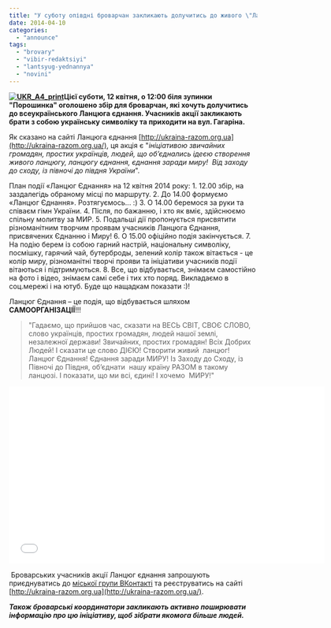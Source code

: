 ```yaml
---
title: "У суботу опівдні броварчан закликають долучитись до живого \"Ланцюга єднання\""
date: 2014-04-10
categories: 
  - "announce"
tags: 
  - "brovary"
  - "vibir-redaktsiyi"
  - "lantsyug-yednannya"
  - "novini"
---
```


**[![UKR_A4_print](https://mpz.brovary.org/wp-content/uploads/2014/04/UKR_A4_print.jpg)](https://mpz.brovary.org/wp-content/uploads/2014/04/UKR_A4_print.jpg)Цієї суботи, 12 квітня, о 12:00 біля зупинки "Порошинка" оголошено збір для броварчан, які хочуть долучитись до всеукраїнського Ланцюга єднання. Учасників акції закликають брати з собою українську символіку та приходити на вул. Гагаріна.**

Як сказано на сайті Ланцюга єднання [http://ukraina-razom.org.ua](http://ukraina-razom.org.ua/), ця акція є "_ініціативою звичайних громадян, простих українців, людей, що об’єднались ідеєю створення живого ланцюгу, ланцюгу єднання, єднання заради миру!  Від заходу до сходу, із півночі до півдня України_".

План події «Ланцюг Єднання» на 12 квітня 2014 року: 1. 12.00 збір, на заздалегідь обраному місці по маршруту. 2. До 14.00 формуємо «Ланцюг Єднання». Розтягуємось... :) 3. О 14.00 беремося за руки та співаєм гімн України. 4. Після, по бажанню, і хто як вміє, здійснюємо спільну молитву за МИР. 5. Подальші дії пропонується присвятити різноманітним творчим проявам учасників Ланцюга Єднання, присвячених Єднанню і Миру! 6. О 15.00 офіційно подія закінчується. 7. На подію берем із собою гарний настрій, національну символіку, посмішку, гарячий чай, бутерброды, зелений колір також вітається - це колір миру, різноманітні творчі прояви та ініціативи учасників події вітаються і підтримуються. 8. Все, що відбувається, знімаєм самостійно на фото і відео, знімаєм самі себе і тих хто поряд. Викладаємо в соц.мережі і на ютуб. Буде що нащадкам показати :)!

Ланцюг Єднання – це подія, що відбувається шляхом **САМООРГАНІЗАЦІЇ**!!!

> "Гадаємо, що прийшов час, сказати на ВЕСЬ СВІТ, СВОЄ СЛОВО, слово українців, простих громадян, людей нашої землі, незалежної держави! Звичайних, простих громадян! Всіх Добрих Людей! І сказати це слово ДІЄЮ! Створити живий  ланцюг! Ланцюг Єднання! Єднання заради МИРУ! Із Заходу до Сходу, із Півночі до Півдня, об’єднати  нашу країну РАЗОМ в такому ланцюзі. І показати, що ми всі, єдині! І хочемо  МИРУ!"

<iframe src="//www.youtube.com/embed/1StuXilmfpc" height="360" width="640" allowfullscreen frameborder="0"></iframe>

 Броварських учасників акції Ланцюг єднання запрошують приєднуватись до [міської групи ВКонтакті](http://vk.com/event68836141) та реєструватись на сайті [http://ukraina-razom.org.ua](http://ukraina-razom.org.ua/).

_**Також броварські координатори закликають активно поширювати інформацію про цю ініціативу, щоб зібрати якомога більше людей.**_
